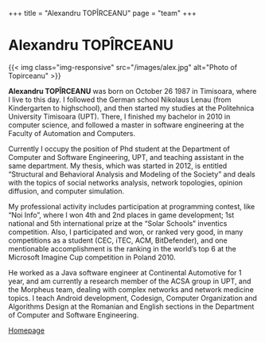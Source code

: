 +++
title = "Alexandru TOPÎRCEANU"
page = "team"
+++
<div class="page-header">
    <h1>Alexandru TOPÎRCEANU</h1>
</div>
<div class="row text-justify">
    <div class="col-lg-2 col-md-2 col-sm-2 col-xs-12 ">
        {{< img class="img-responsive" src="/images/alex.jpg" alt="Photo of Topirceanu" >}}
    </div>
    <div class="col-lg-10 col-md-10 col-xs-12 col-sm-10">
        <p>
            <b>Alexandru TOPÎRCEANU</b> was born on October 26 1987 in Timisoara, where I live to this day. I
            followed the
            German school Nikolaus Lenau (from Kindergarten to highschool), and then started my studies at the
            Politehnica University Timisoara (UPT). There, I finished my bachelor in 2010 in computer science, and
            followed a master in software engineering at the Faculty of Automation and Computers.
        </p>
        <p>
            Currently I occupy the position of Phd student at the Department of Computer and Software Engineering,
            UPT,
            and teaching assistant in the same department. My thesis, which was started in 2012, is entitled
            “Structural
            and Behavioral Analysis and Modeling of the Society” and deals with the topics of social networks
            analysis,
            network topologies, opinion diffusion, and computer simulation.
        </p>
        <p>
            My professional activity includes participation at programming contest, like “Noi Info”, where I won 4th
            and
            2nd places in game development; 1st national and 5th international prize at the “Solar Schools”
            inventics
            competition. Also, I participated and won, or ranked very good, in many competitions as a student (CEC,
            iTEC, ACM, BitDefender), and one mentionable accomplishment is the ranking in the world’s top 6 at the
            Microsoft Imagine Cup competition in Poland 2010.
        </p>
        <p>
            He worked as a Java software engineer at Continental Automotive for 1 year, and am currently a research
            member of the ACSA group in UPT, and the Morpheus team, dealing with complex networks and network
            medicine
            topics. I teach Android development, Codesign, Computer Organization and Algorithms Design at the
            Romanian
            and English sections in the Department of Computer and Software Engineering.
        </p>
        <p class="text-center">
            <a href="http://staff.cs.upt.ro/~alext">Homepage</a>
        </p>
    </div>
</div>